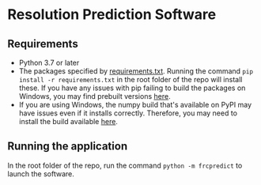 # Resolution Prediction Software

## Requirements
 - Python 3.7 or later
 - The packages specified by [requirements.txt](requirements.txt). Running the command
   `pip install -r requirements.txt` in the root folder of the repo will install these. If you have
   any issues with pip failing to build the packages on Windows, you may find prebuilt versions
   [here](https://www.lfd.uci.edu/~gohlke/pythonlibs).
 - If you are using Windows, the numpy build that's available on PyPI may have issues even if it
   installs correctly. Therefore, you may need to install the build available
   [here](https://www.lfd.uci.edu/~gohlke/pythonlibs/#numpy). 

## Running the application
In the root folder of the repo, run the command `python -m frcpredict` to launch the software.
